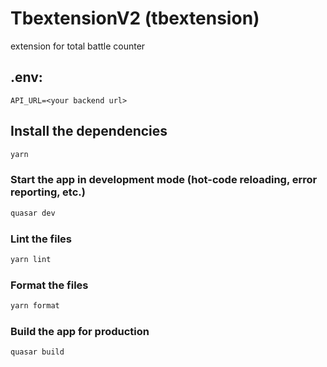 # TbextensionV2 (tbextension)

extension for total battle counter

## .env:

```
API_URL=<your backend url>
```

## Install the dependencies

```bash
yarn
```

### Start the app in development mode (hot-code reloading, error reporting, etc.)

```bash
quasar dev
```

### Lint the files

```bash
yarn lint
```

### Format the files

```bash
yarn format
```

### Build the app for production

```bash
quasar build
```

